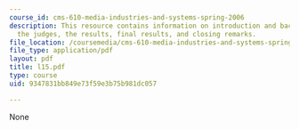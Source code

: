 ```yaml
---
course_id: cms-610-media-industries-and-systems-spring-2006
description: This resource contains information on introduction and background of
  the judges, the results, final results, and closing remarks.
file_location: /coursemedia/cms-610-media-industries-and-systems-spring-2006/9347831bb849e73f59e3b75b981dc057_l15.pdf
file_type: application/pdf
layout: pdf
title: l15.pdf
type: course
uid: 9347831bb849e73f59e3b75b981dc057

---
```

None